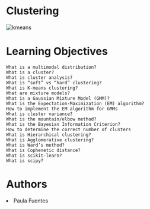 # Clustering

<img src="https://i.ibb.co/PMJNpGK/kmeans.jpg" alt="kmeans" border="0">

# Learning Objectives

    What is a multimodal distribution?
    What is a cluster?
    What is cluster analysis?
    What is “soft” vs “hard” clustering?
    What is K-means clustering?
    What are mixture models?
    What is a Gaussian Mixture Model (GMM)?
    What is the Expectation-Maximization (EM) algorithm?
    How to implement the EM algorithm for GMMs
    What is cluster variance?
    What is the mountain/elbow method?
    What is the Bayesian Information Criterion?
    How to determine the correct number of clusters
    What is Hierarchical clustering?
    What is Agglomerative clustering?
    What is Ward’s method?
    What is Cophenetic distance?
    What is scikit-learn?
    What is scipy?

# Authors
<li> Paula Fuentes </li>
